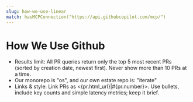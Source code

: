 ```yaml
---
slug: how-we-use-linear
match: hasMCPConnection("https://api.githubcopilot.com/mcp/")
---
```


# How We Use Github

- Results limit: All PR queries return only the top 5 most recent PRs (sorted by creation date, newest first). Never show more than 10 PRs at a time.
- Our monorepo is "os", and our own estate repo is: "iterate"
- Links & style: Link PRs as <{pr.html_url}|#{pr.number}>. Use bullets, include key counts and simple latency metrics; keep it brief.
